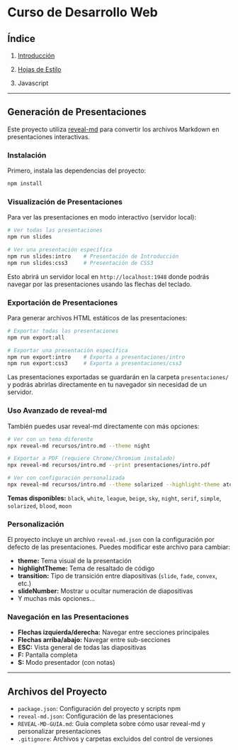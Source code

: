 # Curso de Desarrollo Web

## Índice

1. [Introducción](recursos/intro.md)

2. [Hojas de Estilo](recursos/css3.md)

3. Javascript

---

## Generación de Presentaciones

Este proyecto utiliza [reveal-md](https://github.com/webpro/reveal-md) para convertir los archivos Markdown en presentaciones interactivas.

### Instalación

Primero, instala las dependencias del proyecto:

```bash
npm install
```

### Visualización de Presentaciones

Para ver las presentaciones en modo interactivo (servidor local):

```bash
# Ver todas las presentaciones
npm run slides

# Ver una presentación específica
npm run slides:intro    # Presentación de Introducción
npm run slides:css3     # Presentación de CSS3
```

Esto abrirá un servidor local en `http://localhost:1948` donde podrás navegar por las presentaciones usando las flechas del teclado.

### Exportación de Presentaciones

Para generar archivos HTML estáticos de las presentaciones:

```bash
# Exportar todas las presentaciones
npm run export:all

# Exportar una presentación específica
npm run export:intro    # Exporta a presentaciones/intro
npm run export:css3     # Exporta a presentaciones/css3
```

Las presentaciones exportadas se guardarán en la carpeta `presentaciones/` y podrás abrirlas directamente en tu navegador sin necesidad de un servidor.

### Uso Avanzado de reveal-md

También puedes usar reveal-md directamente con más opciones:

```bash
# Ver con un tema diferente
npx reveal-md recursos/intro.md --theme night

# Exportar a PDF (requiere Chrome/Chromium instalado)
npx reveal-md recursos/intro.md --print presentaciones/intro.pdf

# Ver con configuración personalizada
npx reveal-md recursos/intro.md --theme solarized --highlight-theme atom-one-dark
```

**Temas disponibles:** `black`, `white`, `league`, `beige`, `sky`, `night`, `serif`, `simple`, `solarized`, `blood`, `moon`

### Personalización

El proyecto incluye un archivo `reveal-md.json` con la configuración por defecto de las presentaciones. Puedes modificar este archivo para cambiar:

- **theme:** Tema visual de la presentación
- **highlightTheme:** Tema de resaltado de código
- **transition:** Tipo de transición entre diapositivas (`slide`, `fade`, `convex`, etc.)
- **slideNumber:** Mostrar u ocultar numeración de diapositivas
- Y muchas más opciones...

### Navegación en las Presentaciones

- **Flechas izquierda/derecha:** Navegar entre secciones principales
- **Flechas arriba/abajo:** Navegar entre sub-secciones
- **ESC:** Vista general de todas las diapositivas
- **F:** Pantalla completa
- **S:** Modo presentador (con notas)

---

## Archivos del Proyecto

- `package.json`: Configuración del proyecto y scripts npm
- `reveal-md.json`: Configuración de las presentaciones
- `REVEAL-MD-GUIA.md`: Guía completa sobre cómo usar reveal-md y personalizar presentaciones
- `.gitignore`: Archivos y carpetas excluidos del control de versiones
